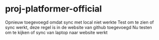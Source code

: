 # proj-platformer-official
Opnieuw toegevoegd omdat sync met local niet werkte
Test om te zien of sync werkt, deze regel is in de website van github toegevoegd
Nu testen om te kijken of sync van laptop naar website werkt